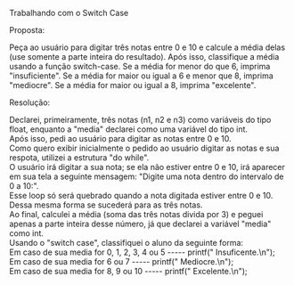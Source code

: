 Trabalhando com o Switch Case

Proposta: 

Peça ao usuário para digitar três notas entre 0 e 10 e calcule a média delas (use somente a parte inteira do resultado).
Após isso, classifique a média usando a função switch-case.
Se a média for menor do que 6, imprima "insuficiente".
Se a média for maior ou igual a 6 e menor que 8, imprima "mediocre".
Se a média for maior ou igual a 8, imprima "excelente".

Resolução:

Declarei, primeiramente, três notas (n1, n2 e n3) como variáveis do tipo float, enquanto a "media" declarei como uma variável do tipo int.    
Após isso, pedi ao usuário para digitar as notas entre 0 e 10.          
Como quero exibir inicialmente o pedido ao usuário digitar as notas e sua respota, utilizei a estrutura "do while".                 
O usuário irá digitar a sua nota; se ela não estiver entre 0 e 10, irá aparecer em sua tela a seguinte mensagem: "Digite uma nota dentro do intervalo de 0 a 10:".            
Esse loop só será quebrado quando a nota digitada estiver entre 0 e 10.              
Dessa mesma forma se sucederá para as três notas.                                                                                                       
Ao final, calculei a média (soma das três notas divida por 3) e peguei apenas a parte inteira desse número, já que declarei a variável "media" como int.               
Usando o "switch case", classifiquei o aluno da seguinte forma:                                  
Em caso de sua media for 0, 1, 2, 3, 4 ou 5 ----- printf(" Insuficente.\n");                                          
Em caso de sua media for 6 ou 7 ----- printf(" Mediocre.\n");                                  
Em caso de sua media for 8, 9 ou 10 ----- printf(" Excelente.\n");                                 
